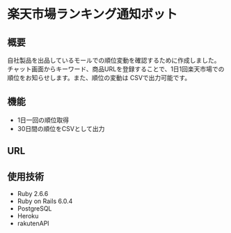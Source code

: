 # 楽天市場ランキング通知ボット
## 概要
自社製品を出品しているモールでの順位変動を確認するために作成しました。
<br>
チャット画面からキーワード、商品URLを登録することで、1日1回楽天市場での順位をお知らせします。また、順位の変動は CSVで出力可能です。

## 機能
- 1日一回の順位取得
- 30日間の順位をCSVとして出力
## URL

## 使用技術
- Ruby 2.6.6
- Ruby on Rails 6.0.4
- PostgreSQL
- Heroku
- rakutenAPI